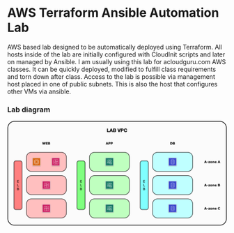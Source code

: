 # AWS Terraform Ansible Automation Lab

AWS based lab designed to be automatically deployed using Terraform. All hosts inside of the lab are initially configured with CloudInit scripts and later on managed by Ansible. I am usually using this lab for acloudguru.com AWS classes. It can be quickly deployed, modified to fulfill class requirements and torn down after class. Access to the lab is possible via management host placed in one of public subnets. This is also the host that configures other VMs via ansible.  

### Lab diagram
![AWS lab diagram](https://github.com/ccie18643/AWS-Terraform-Ansible-Automation-Lab/blob/master/pictures/diag01.png)


